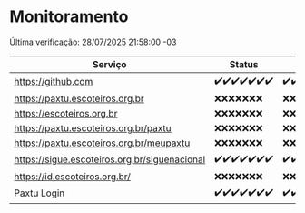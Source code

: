 # Monitoramento

Última verificação: 28/07/2025 21:58:00 -03

|Serviço|Status|Últimas 24h|
|---|---|---|
|https://github.com|<span title="2025-07-22: OK=23">✔️</span><span title="2025-07-23: OK=23">✔️</span><span title="2025-07-24: OK=23">✔️</span><span title="2025-07-25: OK=23">✔️</span><span title="2025-07-26: OK=23">✔️</span><span title="2025-07-27: OK=22">✔️</span><span title="2025-07-28: OK=1">✔️</span>|<span title="28/07/2025 00:01:00 -03 : 200">✔️</span><span title="28/07/2025 01:36:00 -03 : 200">✔️</span><span title="28/07/2025 02:20:00 -03 : 200">✔️</span><span title="28/07/2025 03:18:00 -03 : 200">✔️</span><span title="28/07/2025 04:17:00 -03 : 200">✔️</span><span title="28/07/2025 05:16:00 -03 : 200">✔️</span><span title="28/07/2025 06:17:00 -03 : 200">✔️</span><span title="28/07/2025 07:12:00 -03 : 200">✔️</span><span title="28/07/2025 08:09:00 -03 : 200">✔️</span><span title="28/07/2025 09:20:00 -03 : 200">✔️</span><span title="28/07/2025 10:32:00 -03 : 200">✔️</span><span title="28/07/2025 11:13:00 -03 : 200">✔️</span><span title="28/07/2025 12:11:00 -03 : 200">✔️</span><span title="28/07/2025 13:13:00 -03 : 200">✔️</span><span title="28/07/2025 14:13:00 -03 : 200">✔️</span><span title="28/07/2025 15:14:00 -03 : 200">✔️</span><span title="28/07/2025 16:11:00 -03 : 200">✔️</span><span title="28/07/2025 17:11:00 -03 : 200">✔️</span><span title="28/07/2025 18:09:00 -03 : 200">✔️</span><span title="28/07/2025 19:10:00 -03 : 200">✔️</span><span title="28/07/2025 20:10:00 -03 : 200">✔️</span><span title="28/07/2025 21:58:00 -03 : 200">✔️</span>|
|https://paxtu.escoteiros.org.br|<span title="2025-07-22: Falhas=23">❌</span><span title="2025-07-23: Falhas=23">❌</span><span title="2025-07-24: Falhas=23">❌</span><span title="2025-07-25: Falhas=23">❌</span><span title="2025-07-26: Falhas=23">❌</span><span title="2025-07-27: Falhas=22">❌</span><span title="2025-07-28: Falhas=1">❌</span>|<span title="28/07/2025 00:01:00 -03 : 403">❌</span><span title="28/07/2025 01:36:00 -03 : 403">❌</span><span title="28/07/2025 02:20:00 -03 : 403">❌</span><span title="28/07/2025 03:18:00 -03 : 403">❌</span><span title="28/07/2025 04:17:00 -03 : 403">❌</span><span title="28/07/2025 05:16:00 -03 : 403">❌</span><span title="28/07/2025 06:17:00 -03 : 403">❌</span><span title="28/07/2025 07:12:00 -03 : 403">❌</span><span title="28/07/2025 08:09:00 -03 : 403">❌</span><span title="28/07/2025 09:20:00 -03 : 403">❌</span><span title="28/07/2025 10:32:00 -03 : 403">❌</span><span title="28/07/2025 11:13:00 -03 : 403">❌</span><span title="28/07/2025 12:11:00 -03 : 403">❌</span><span title="28/07/2025 13:13:00 -03 : 403">❌</span><span title="28/07/2025 14:13:00 -03 : 403">❌</span><span title="28/07/2025 15:14:00 -03 : 403">❌</span><span title="28/07/2025 16:11:00 -03 : 403">❌</span><span title="28/07/2025 17:11:00 -03 : 403">❌</span><span title="28/07/2025 18:09:00 -03 : 403">❌</span><span title="28/07/2025 19:10:00 -03 : 403">❌</span><span title="28/07/2025 20:10:00 -03 : 403">❌</span><span title="28/07/2025 21:58:00 -03 : 403">❌</span>|
|https://escoteiros.org.br|<span title="2025-07-22: Falhas=23">❌</span><span title="2025-07-23: Falhas=23">❌</span><span title="2025-07-24: Falhas=23">❌</span><span title="2025-07-25: Falhas=23">❌</span><span title="2025-07-26: Falhas=23">❌</span><span title="2025-07-27: Falhas=22">❌</span><span title="2025-07-28: Falhas=1">❌</span>|<span title="28/07/2025 00:01:00 -03 : 403">❌</span><span title="28/07/2025 01:36:00 -03 : 403">❌</span><span title="28/07/2025 02:20:00 -03 : 403">❌</span><span title="28/07/2025 03:18:00 -03 : 403">❌</span><span title="28/07/2025 04:17:00 -03 : 403">❌</span><span title="28/07/2025 05:16:00 -03 : 403">❌</span><span title="28/07/2025 06:17:00 -03 : 403">❌</span><span title="28/07/2025 07:12:00 -03 : 403">❌</span><span title="28/07/2025 08:09:00 -03 : 403">❌</span><span title="28/07/2025 09:20:00 -03 : 403">❌</span><span title="28/07/2025 10:32:00 -03 : 403">❌</span><span title="28/07/2025 11:13:00 -03 : 403">❌</span><span title="28/07/2025 12:11:00 -03 : 403">❌</span><span title="28/07/2025 13:13:00 -03 : 403">❌</span><span title="28/07/2025 14:13:00 -03 : 403">❌</span><span title="28/07/2025 15:14:00 -03 : 403">❌</span><span title="28/07/2025 16:11:00 -03 : 403">❌</span><span title="28/07/2025 17:11:00 -03 : 403">❌</span><span title="28/07/2025 18:09:00 -03 : 403">❌</span><span title="28/07/2025 19:10:00 -03 : 403">❌</span><span title="28/07/2025 20:10:00 -03 : 403">❌</span><span title="28/07/2025 21:58:00 -03 : 403">❌</span>|
|https://paxtu.escoteiros.org.br/paxtu|<span title="2025-07-22: Falhas=23">❌</span><span title="2025-07-23: Falhas=23">❌</span><span title="2025-07-24: Falhas=23">❌</span><span title="2025-07-25: Falhas=23">❌</span><span title="2025-07-26: Falhas=23">❌</span><span title="2025-07-27: Falhas=22">❌</span><span title="2025-07-28: Falhas=1">❌</span>|<span title="28/07/2025 00:01:00 -03 : 403">❌</span><span title="28/07/2025 01:36:00 -03 : 403">❌</span><span title="28/07/2025 02:20:00 -03 : 403">❌</span><span title="28/07/2025 03:18:00 -03 : 403">❌</span><span title="28/07/2025 04:17:00 -03 : 403">❌</span><span title="28/07/2025 05:16:00 -03 : 403">❌</span><span title="28/07/2025 06:17:00 -03 : 403">❌</span><span title="28/07/2025 07:12:00 -03 : 403">❌</span><span title="28/07/2025 08:09:00 -03 : 403">❌</span><span title="28/07/2025 09:20:00 -03 : 403">❌</span><span title="28/07/2025 10:32:00 -03 : 403">❌</span><span title="28/07/2025 11:13:00 -03 : 403">❌</span><span title="28/07/2025 12:11:00 -03 : 403">❌</span><span title="28/07/2025 13:13:00 -03 : 403">❌</span><span title="28/07/2025 14:13:00 -03 : 403">❌</span><span title="28/07/2025 15:14:00 -03 : 403">❌</span><span title="28/07/2025 16:11:00 -03 : 403">❌</span><span title="28/07/2025 17:11:00 -03 : 403">❌</span><span title="28/07/2025 18:09:00 -03 : 403">❌</span><span title="28/07/2025 19:10:00 -03 : 403">❌</span><span title="28/07/2025 20:10:00 -03 : 403">❌</span><span title="28/07/2025 21:58:00 -03 : 403">❌</span>|
|https://paxtu.escoteiros.org.br/meupaxtu|<span title="2025-07-22: Falhas=23">❌</span><span title="2025-07-23: Falhas=23">❌</span><span title="2025-07-24: Falhas=23">❌</span><span title="2025-07-25: Falhas=23">❌</span><span title="2025-07-26: Falhas=23">❌</span><span title="2025-07-27: Falhas=22">❌</span><span title="2025-07-28: Falhas=1">❌</span>|<span title="28/07/2025 00:01:00 -03 : 403">❌</span><span title="28/07/2025 01:36:00 -03 : 403">❌</span><span title="28/07/2025 02:20:00 -03 : 403">❌</span><span title="28/07/2025 03:18:00 -03 : 403">❌</span><span title="28/07/2025 04:17:00 -03 : 403">❌</span><span title="28/07/2025 05:16:00 -03 : 403">❌</span><span title="28/07/2025 06:17:00 -03 : 403">❌</span><span title="28/07/2025 07:12:00 -03 : 403">❌</span><span title="28/07/2025 08:09:00 -03 : 403">❌</span><span title="28/07/2025 09:20:00 -03 : 403">❌</span><span title="28/07/2025 10:32:00 -03 : 403">❌</span><span title="28/07/2025 11:13:00 -03 : 403">❌</span><span title="28/07/2025 12:11:00 -03 : 403">❌</span><span title="28/07/2025 13:13:00 -03 : 403">❌</span><span title="28/07/2025 14:13:00 -03 : 403">❌</span><span title="28/07/2025 15:14:00 -03 : 403">❌</span><span title="28/07/2025 16:11:00 -03 : 403">❌</span><span title="28/07/2025 17:11:00 -03 : 403">❌</span><span title="28/07/2025 18:09:00 -03 : 403">❌</span><span title="28/07/2025 19:10:00 -03 : 403">❌</span><span title="28/07/2025 20:10:00 -03 : 403">❌</span><span title="28/07/2025 21:58:00 -03 : 403">❌</span>|
|https://sigue.escoteiros.org.br/siguenacional|<span title="2025-07-22: OK=23">✔️</span><span title="2025-07-23: OK=23">✔️</span><span title="2025-07-24: OK=23">✔️</span><span title="2025-07-25: OK=23">✔️</span><span title="2025-07-26: OK=23">✔️</span><span title="2025-07-27: OK=22">✔️</span><span title="2025-07-28: OK=1">✔️</span>|<span title="28/07/2025 00:01:00 -03 : 200">✔️</span><span title="28/07/2025 01:36:00 -03 : 200">✔️</span><span title="28/07/2025 02:20:00 -03 : 200">✔️</span><span title="28/07/2025 03:18:00 -03 : 200">✔️</span><span title="28/07/2025 04:17:00 -03 : 200">✔️</span><span title="28/07/2025 05:16:00 -03 : 200">✔️</span><span title="28/07/2025 06:17:00 -03 : 200">✔️</span><span title="28/07/2025 07:12:00 -03 : 200">✔️</span><span title="28/07/2025 08:09:00 -03 : 200">✔️</span><span title="28/07/2025 09:20:00 -03 : 200">✔️</span><span title="28/07/2025 10:32:00 -03 : 200">✔️</span><span title="28/07/2025 11:13:00 -03 : 200">✔️</span><span title="28/07/2025 12:11:00 -03 : 200">✔️</span><span title="28/07/2025 13:13:00 -03 : 200">✔️</span><span title="28/07/2025 14:13:00 -03 : 200">✔️</span><span title="28/07/2025 15:14:00 -03 : 200">✔️</span><span title="28/07/2025 16:11:00 -03 : 200">✔️</span><span title="28/07/2025 17:11:00 -03 : 200">✔️</span><span title="28/07/2025 18:09:00 -03 : 200">✔️</span><span title="28/07/2025 19:10:00 -03 : 200">✔️</span><span title="28/07/2025 20:10:00 -03 : 200">✔️</span><span title="28/07/2025 21:58:00 -03 : 200">✔️</span>|
|https://id.escoteiros.org.br/|<span title="2025-07-22: Falhas=23">❌</span><span title="2025-07-23: Falhas=23">❌</span><span title="2025-07-24: Falhas=23">❌</span><span title="2025-07-25: Falhas=23">❌</span><span title="2025-07-26: Falhas=23">❌</span><span title="2025-07-27: Falhas=22">❌</span><span title="2025-07-28: Falhas=1">❌</span>|<span title="28/07/2025 00:01:00 -03 : 403">❌</span><span title="28/07/2025 01:36:00 -03 : 403">❌</span><span title="28/07/2025 02:20:00 -03 : 403">❌</span><span title="28/07/2025 03:18:00 -03 : 403">❌</span><span title="28/07/2025 04:17:00 -03 : 403">❌</span><span title="28/07/2025 05:16:00 -03 : 403">❌</span><span title="28/07/2025 06:17:00 -03 : 403">❌</span><span title="28/07/2025 07:12:00 -03 : 403">❌</span><span title="28/07/2025 08:09:00 -03 : 403">❌</span><span title="28/07/2025 09:20:00 -03 : 403">❌</span><span title="28/07/2025 10:32:00 -03 : 403">❌</span><span title="28/07/2025 11:13:00 -03 : 403">❌</span><span title="28/07/2025 12:11:00 -03 : 403">❌</span><span title="28/07/2025 13:13:00 -03 : 403">❌</span><span title="28/07/2025 14:13:00 -03 : 403">❌</span><span title="28/07/2025 15:14:00 -03 : 403">❌</span><span title="28/07/2025 16:11:00 -03 : 403">❌</span><span title="28/07/2025 17:11:00 -03 : 403">❌</span><span title="28/07/2025 18:09:00 -03 : 403">❌</span><span title="28/07/2025 19:10:00 -03 : 403">❌</span><span title="28/07/2025 20:10:00 -03 : 403">❌</span><span title="28/07/2025 21:58:00 -03 : 403">❌</span>|
|Paxtu Login|<span title="2025-07-22: OK=23">✔️</span><span title="2025-07-23: OK=23">✔️</span><span title="2025-07-24: OK=23">✔️</span><span title="2025-07-25: OK=23">✔️</span><span title="2025-07-26: OK=23">✔️</span><span title="2025-07-27: OK=22">✔️</span><span title="2025-07-28: OK=1">✔️</span>|<span title="28/07/2025 00:01:00 -03 : 200">✔️</span><span title="28/07/2025 01:36:00 -03 : 200">✔️</span><span title="28/07/2025 02:20:00 -03 : 200">✔️</span><span title="28/07/2025 03:18:00 -03 : 200">✔️</span><span title="28/07/2025 04:17:00 -03 : 200">✔️</span><span title="28/07/2025 05:16:00 -03 : 200">✔️</span><span title="28/07/2025 06:17:00 -03 : 200">✔️</span><span title="28/07/2025 07:12:00 -03 : 200">✔️</span><span title="28/07/2025 08:09:00 -03 : 200">✔️</span><span title="28/07/2025 09:20:00 -03 : 200">✔️</span><span title="28/07/2025 10:32:00 -03 : 200">✔️</span><span title="28/07/2025 11:13:00 -03 : 200">✔️</span><span title="28/07/2025 12:12:00 -03 : 200">✔️</span><span title="28/07/2025 13:13:00 -03 : 200">✔️</span><span title="28/07/2025 14:13:00 -03 : 200">✔️</span><span title="28/07/2025 15:14:00 -03 : 200">✔️</span><span title="28/07/2025 16:11:00 -03 : 200">✔️</span><span title="28/07/2025 17:11:00 -03 : 200">✔️</span><span title="28/07/2025 18:09:00 -03 : 200">✔️</span><span title="28/07/2025 19:10:00 -03 : 200">✔️</span><span title="28/07/2025 20:10:00 -03 : 200">✔️</span><span title="28/07/2025 21:58:00 -03 : 200">✔️</span>|
